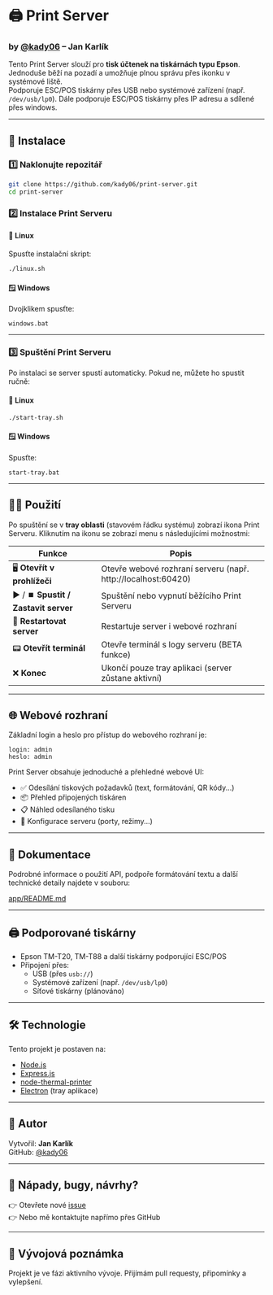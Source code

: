 # 🖨️ Print Server  
### by [@kady06](https://github.com/kady06) – Jan Karlík  

Tento Print Server slouží pro **tisk účtenek na tiskárnách typu Epson**.  
Jednoduše běží na pozadí a umožňuje plnou správu přes ikonku v systémové liště.  
Podporuje ESC/POS tiskárny přes USB nebo systémové zařízení (např. `/dev/usb/lp0`).
Dále podporuje ESC/POS tiskárny přes IP adresu a sdílené přes windows.

---

## 🔧 Instalace

### 1️⃣ Naklonujte repozitář
```bash
git clone https://github.com/kady06/print-server.git
cd print-server
```

### 2️⃣ Instalace Print Serveru

#### 🐧 Linux
Spusťte instalační skript:
```bash
./linux.sh
```

#### 🪟 Windows  
Dvojklikem spusťte:
```
windows.bat
```

---

### 3️⃣ Spuštění Print Serveru

Po instalaci se server spustí automaticky. Pokud ne, můžete ho spustit ručně:

#### 🐧 Linux
```bash
./start-tray.sh
```

#### 🪟 Windows  
Spusťte:
```
start-tray.bat
```

---

## 🧑‍💻 Použití

Po spuštění se v **tray oblasti** (stavovém řádku systému) zobrazí ikona Print Serveru. Kliknutím na ikonu se zobrazí menu s následujícími možnostmi:

| Funkce | Popis |
|--------|-------|
| 🖥️ **Otevřít v prohlížeči** | Otevře webové rozhraní serveru (např. http://localhost:60420) |
| ▶️ / ⏹️ **Spustit / Zastavit server** | Spuštění nebo vypnutí běžícího Print Serveru |
| 🔄 **Restartovat server** | Restartuje server i webové rozhraní |
| 📟 **Otevřít terminál** | Otevře terminál s logy serveru (BETA funkce) |
| ❌ **Konec** | Ukončí pouze tray aplikaci (server zůstane aktivní) |

---

## 🌐 Webové rozhraní

Základní login a heslo pro přístup do webového rozhraní je:
```
login: admin
heslo: admin
```

Print Server obsahuje jednoduché a přehledné webové UI:

- ✅ Odesílání tiskových požadavků (text, formátování, QR kódy...)
- 📦 Přehled připojených tiskáren
- 📋 Náhled odesílaného tisku
- 🔧 Konfigurace serveru (porty, režimy...)

---

## 📂 Dokumentace

Podrobné informace o použití API, podpoře formátování textu a další technické detaily najdete v souboru:  

[app/README.md](https://github.com/Kady06/print-server/tree/main/app/README.md)


---

## 🖨️ Podporované tiskárny

- Epson TM-T20, TM-T88 a další tiskárny podporující ESC/POS
- Připojení přes:
  - USB (přes `usb://`)
  - Systémové zařízení (např. `/dev/usb/lp0`)
  - Síťové tiskárny (plánováno)

---

## 🛠️ Technologie

Tento projekt je postaven na:

- [Node.js](https://nodejs.org/)
- [Express.js](https://expressjs.com/)
- [node-thermal-printer](https://github.com/Klemen1337/node-thermal-printer)
- [Electron](https://www.electronjs.org/) (tray aplikace)

---

## 💬 Autor

Vytvořil: **Jan Karlík**  
GitHub: [@kady06](https://github.com/kady06)

---

## 📢 Nápady, bugy, návrhy?

👉 Otevřete nové [issue](https://github.com/kady06/print-server/issues)  
👉 Nebo mě kontaktujte napřímo přes GitHub

---

## 🧪 Vývojová poznámka

Projekt je ve fázi aktivního vývoje. Přijímám pull requesty, připomínky a vylepšení.